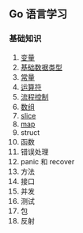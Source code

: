 ## Go 语言学习
### 基础知识
1. <a href="https://github.com/weirubo/learn_go/blob/master/ebook/1.md" target="_blank">变量</a>
2. <a href="https://github.com/weirubo/learn_go/blob/master/ebook/2.md" target="_blank">基础数据类型</a>
3. <a href="https://mp.weixin.qq.com/s/DnKlvknT4f9NkI9Op2lcZA" target="_blank">常量</a>
4. <a href="https://mp.weixin.qq.com/s/pxDZ9E0YmLZQgZDkBBCTaQ" target="_blank">运算符</a>
5. <a href="https://mp.weixin.qq.com/s/EjGkyAUWI50eiIibsISe4g" target="_blank">流程控制</a>
6. <a href="https://mp.weixin.qq.com/s/VKv5wei-YxpXVuh0L78zig" target="_blank">数组</a>
7. <a href="https://mp.weixin.qq.com/s/68nADMG4Q9XWmToC8ksJCw" target="_blank">slice</a>
8. <a href="https://mp.weixin.qq.com/s/uA2ZUikf-u-mvS6q43LnLg" target="_blank">map</a>
9. struct
10. 函数
11. 错误处理
12. panic 和 recover
13. 方法
14. 接口
15. 并发
16. 测试
17. 包
18. 反射
